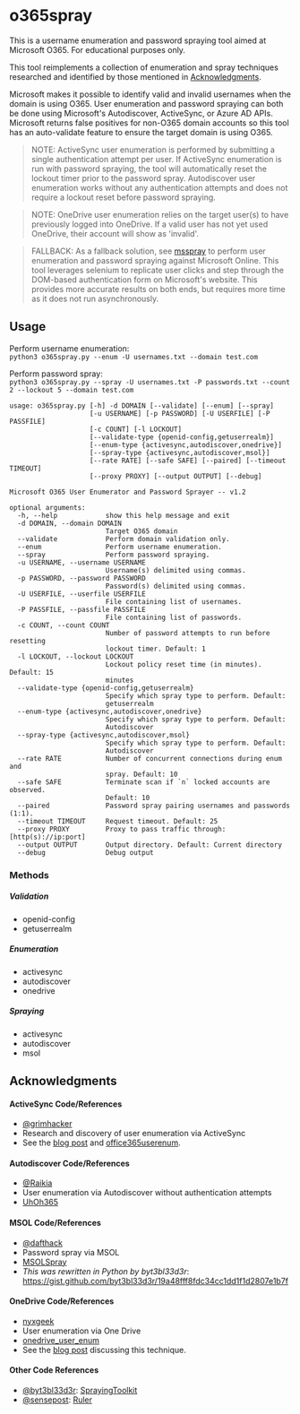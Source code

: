 # o365spray

This is a username enumeration and password spraying tool aimed at Microsoft O365. For educational purposes only.

This tool reimplements a collection of enumeration and spray techniques researched and identified by those mentioned in [Acknowledgments](#Acknowledgments).

Microsoft makes it possible to identify valid and invalid usernames when the domain is using O365. User enumeration and password spraying can both be done using Microsoft's Autodiscover, ActiveSync, or Azure AD APIs. Microsoft returns false positives for non-O365 domain accounts so this tool has an auto-validate feature to ensure the target domain is using O365.

> NOTE: ActiveSync user enumeration is performed by submitting a single authentication attempt per user. If ActiveSync enumeration is run with password spraying, the tool will automatically reset the lockout timer prior to the password spray. Autodiscover user enumeration works without any authentication attempts and does not require a lockout reset before password spraying.

> NOTE: OneDrive user enumeration relies on the target user(s) to have previously logged into OneDrive. If a valid user has not yet used OneDrive, their account will show as 'invalid'.

> FALLBACK: As a fallback solution, see [msspray](https://github.com/0xZDH/msspray) to perform user enumeration and password spraying against Microsoft Online. This tool leverages selenium to replicate user clicks and step through the DOM-based authentication form on Microsoft's website. This provides more accurate results on both ends, but requires more time as it does not run asynchronously.

## Usage

Perform username enumeration:<br>
`python3 o365spray.py --enum -U usernames.txt --domain test.com`

Perform password spray:<br>
`python3 o365spray.py --spray -U usernames.txt -P passwords.txt --count 2 --lockout 5 --domain test.com`


```
usage: o365spray.py [-h] -d DOMAIN [--validate] [--enum] [--spray]
                    [-u USERNAME] [-p PASSWORD] [-U USERFILE] [-P PASSFILE]
                    [-c COUNT] [-l LOCKOUT]
                    [--validate-type {openid-config,getuserrealm}]
                    [--enum-type {activesync,autodiscover,onedrive}]
                    [--spray-type {activesync,autodiscover,msol}]
                    [--rate RATE] [--safe SAFE] [--paired] [--timeout TIMEOUT]
                    [--proxy PROXY] [--output OUTPUT] [--debug]

Microsoft O365 User Enumerator and Password Sprayer -- v1.2

optional arguments:
  -h, --help            show this help message and exit
  -d DOMAIN, --domain DOMAIN
                        Target O365 domain
  --validate            Perform domain validation only.
  --enum                Perform username enumeration.
  --spray               Perform password spraying.
  -u USERNAME, --username USERNAME
                        Username(s) delimited using commas.
  -p PASSWORD, --password PASSWORD
                        Password(s) delimited using commas.
  -U USERFILE, --userfile USERFILE
                        File containing list of usernames.
  -P PASSFILE, --passfile PASSFILE
                        File containing list of passwords.
  -c COUNT, --count COUNT
                        Number of password attempts to run before resetting
                        lockout timer. Default: 1
  -l LOCKOUT, --lockout LOCKOUT
                        Lockout policy reset time (in minutes). Default: 15
                        minutes
  --validate-type {openid-config,getuserrealm}
                        Specify which spray type to perform. Default:
                        getuserrealm
  --enum-type {activesync,autodiscover,onedrive}
                        Specify which spray type to perform. Default:
                        Autodiscover
  --spray-type {activesync,autodiscover,msol}
                        Specify which spray type to perform. Default:
                        Autodiscover
  --rate RATE           Number of concurrent connections during enum and
                        spray. Default: 10
  --safe SAFE           Terminate scan if `n` locked accounts are observed.
                        Default: 10
  --paired              Password spray pairing usernames and passwords (1:1).
  --timeout TIMEOUT     Request timeout. Default: 25
  --proxy PROXY         Proxy to pass traffic through: [http(s)://ip:port]
  --output OUTPUT       Output directory. Default: Current directory
  --debug               Debug output
```

### Methods

##### Validation
* openid-config
* getuserrealm

##### Enumeration
* activesync
* autodiscover
* onedrive

##### Spraying
* activesync
* autodiscover
* msol

## Acknowledgments

#### ActiveSync Code/References
* [@grimhacker](https://bitbucket.org/grimhacker)
* Research and discovery of user enumeration via ActiveSync
* See the [blog post](https://grimhacker.com/2017/07/24/office365-activesync-username-enumeration/) and [office365userenum](https://bitbucket.org/grimhacker/office365userenum/src/master/).

#### Autodiscover Code/References
* [@Raikia](https://github.com/Raikia)
* User enumeration via Autodiscover without authentication attempts
* [UhOh365](https://github.com/Raikia/UhOh365)

#### MSOL Code/References
* [@dafthack](https://github.com/dafthack)
* Password spray via MSOL
* [MSOLSpray](https://github.com/dafthack/MSOLSpray)
 * *This was rewritten in Python by byt3bl33d3r*: https://gist.github.com/byt3bl33d3r/19a48fff8fdc34cc1dd1f1d2807e1b7f

#### OneDrive Code/References
* [nyxgeek](https://github.com/nyxgeek/)
* User enumeration via One Drive
* [onedrive_user_enum](https://github.com/nyxgeek/onedrive_user_enum)
* See the [blog post](https://www.trustedsec.com/blog/achieving-passive-user-enumeration-with-onedrive/) discussing this technique.

#### Other Code References
* [@byt3bl33d3r](https://github.com/byt3bl33d3r): [SprayingToolkit](https://github.com/byt3bl33d3r/SprayingToolkit/)
* [@sensepost](https://github.com/sensepost): [Ruler](https://github.com/sensepost/ruler/)
